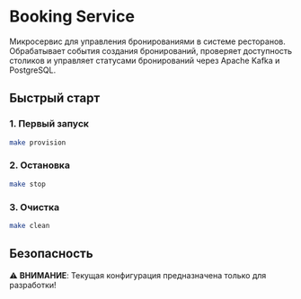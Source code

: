 # Booking Service

Микросервис для управления бронированиями в системе ресторанов. Обрабатывает события создания бронирований, проверяет доступность столиков и управляет статусами бронирований через Apache Kafka и PostgreSQL.

## Быстрый старт

### 1. Первый запуск

```bash
make provision
```

### 2. Остановка

```bash
make stop
```

### 3. Очистка

```bash
make clean
```

## Безопасность

⚠️ **ВНИМАНИЕ**: Текущая конфигурация предназначена только для разработки!
